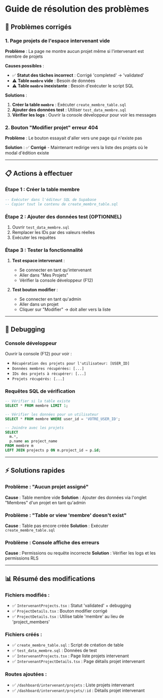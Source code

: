 # Guide de résolution des problèmes

## 🔧 Problèmes corrigés

### 1. Page projets de l'espace intervenant vide
**Problème** : La page ne montre aucun projet même si l'intervenant est membre de projets

**Causes possibles** :
- ✅ **Statut des tâches incorrect** : Corrigé 'completed' → 'validated'
- ⚠️ **Table `membre` vide** : Besoin de données
- ⚠️ **Table `membre` inexistante** : Besoin d'exécuter le script SQL

**Solutions** :
1. **Créer la table `membre`** : Exécuter `create_membre_table.sql`
2. **Ajouter des données test** : Utiliser `test_data_membre.sql`
3. **Vérifier les logs** : Ouvrir la console développeur pour voir les messages

### 2. Bouton "Modifier projet" erreur 404
**Problème** : Le bouton essayait d'aller vers une page qui n'existe pas

**Solution** : ✅ **Corrigé** - Maintenant redirige vers la liste des projets où le modal d'édition existe

---

## 📋 Actions à effectuer

### Étape 1 : Créer la table membre
```sql
-- Exécuter dans l'éditeur SQL de Supabase
-- Copier tout le contenu de create_membre_table.sql
```

### Étape 2 : Ajouter des données test (OPTIONNEL)
1. Ouvrir `test_data_membre.sql`
2. Remplacer les IDs par des valeurs réelles
3. Exécuter les requêtes

### Étape 3 : Tester la fonctionnalité
1. **Test espace intervenant** :
   - Se connecter en tant qu'intervenant
   - Aller dans "Mes Projets"
   - Vérifier la console développeur (F12)

2. **Test bouton modifier** :
   - Se connecter en tant qu'admin
   - Aller dans un projet
   - Cliquer sur "Modifier" → doit aller vers la liste

---

## 🐛 Debugging

### Console développeur
Ouvrir la console (F12) pour voir :
- `Récupération des projets pour l'utilisateur: [USER_ID]`
- `Données membres récupérées: [...]`
- `IDs des projets à récupérer: [...]`
- `Projets récupérés: [...]`

### Requêtes SQL de vérification
```sql
-- Vérifier si la table existe
SELECT * FROM membre LIMIT 1;

-- Vérifier les données pour un utilisateur
SELECT * FROM membre WHERE user_id = 'VOTRE_USER_ID';

-- Joindre avec les projets
SELECT 
  m.*,
  p.name as project_name
FROM membre m
LEFT JOIN projects p ON m.project_id = p.id;
```

---

## ⚡ Solutions rapides

### Problème : "Aucun projet assigné"
**Cause** : Table membre vide
**Solution** : Ajouter des données via l'onglet "Membres" d'un projet en tant qu'admin

### Problème : "Table or view 'membre' doesn't exist"
**Cause** : Table pas encore créée
**Solution** : Exécuter `create_membre_table.sql`

### Problème : Console affiche des erreurs
**Cause** : Permissions ou requête incorrecte
**Solution** : Vérifier les logs et les permissions RLS

---

## 📊 Résumé des modifications

### Fichiers modifiés :
- ✅ `IntervenantProjects.tsx` : Statut 'validated' + debugging
- ✅ `ProjectDetails.tsx` : Bouton modifier corrigé
- ✅ `ProjectDetails.tsx` : Utilise table 'membre' au lieu de 'project_members'

### Fichiers créés :
- ✅ `create_membre_table.sql` : Script de création de table
- ✅ `test_data_membre.sql` : Données de test
- ✅ `IntervenantProjects.tsx` : Page liste projets intervenant
- ✅ `IntervenantProjectDetails.tsx` : Page détails projet intervenant

### Routes ajoutées :
- ✅ `/dashboard/intervenant/projets` : Liste projets intervenant
- ✅ `/dashboard/intervenant/projets/:id` : Détails projet intervenant 